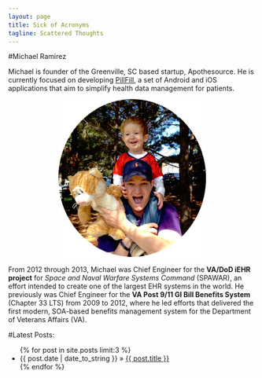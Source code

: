 ```yaml
---
layout: page
title: Sick of Acronyms
tagline: Scattered Thoughts
---
```


#Michael Ramirez

Michael is founder of the Greenville, SC based startup, Apothesource. He is currently focused on developing [PillFill](http://www.pillfill.com), a set of Android and iOS applications that aim to simplify health data management for patients.

<p align="center">
<img src="/img/michael-grady.png">
</p>


From 2012 through 2013, Michael was Chief Engineer for the **VA/DoD iEHR project** for *Space and Naval Warfare Systems Command* (SPAWAR), an effort intended to create one of the largest EHR systems in the world. He previously was Chief Engineer for the **VA Post 9/11 GI Bill Benefits System** (Chapter 33 LTS) from 2009 to 2012, where he led efforts that delivered the first modern, SOA-based benefits management system for the Department of Veterans Affairs (VA).


#Latest Posts:

<ul class="posts">
  {% for post in site.posts limit:3 %}
    <li><span>{{ post.date | date_to_string }}</span> &raquo; <a href="{{ BASE_PATH }}{{ post.url }}">{{ post.title }}</a></li>
  {% endfor %}
</ul>




